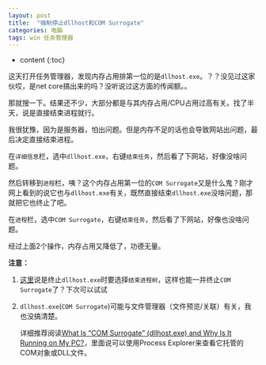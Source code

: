 ```yaml
---
layout: post
title:  "强制停止dllhost和COM Surrogate"
categories: 电脑
tags: win 任务管理器
---
```


* content
{:toc}

这天打开任务管理器，发现内存占用排第一位的是`dllhost.exe`。？？没见过这家伙哎，是net core搞出来的吗？没听说过这方面的传闻额。。

那就搜一下。结果还不少，大部分都是与其内存占用/CPU占用过高有关。找了半天，说是直接结束进程就行。




我很犹豫，因为是服务器，怕出问题。但是内存不足的话也会导致网站出问题，最后决定直接结束进程。

在`详细信息`栏，选中`dllhost.exe`，右键`结束任务`，然后看了下网站，好像没啥问题。

然后转移到`进程`栏，咦？这个内存占用第一位的`COM Surrogate`又是什么鬼？刚才网上看到的说它也与`dllhost.exe`有关，既然直接结束`dllhost.exe`没啥问题，那就把它也终止了吧。

在`进程`栏，选中`COM Surrogate`，右键`结束任务`，然后看了下网站，好像也没啥问题。

经过上面2个操作，内存占用又降低了，功德无量。

**注意：**
1. [这里](http://www.windows764.org/news/13050.html)说是终止`dllhost.exe`时要选择`结束进程树`，这样也能一并终止`COM Surrogate`了？下次可以试试
2. `dllhost.exe`(`COM Surrogate`)可能与文件管理器（文件预览/关联）有关，我也没搞清楚。

    详细推荐阅读[What Is “COM Surrogate” (dllhost.exe) and Why Is It Running on My PC?](https://www.howtogeek.com/326462/what-is-com-surrogate-dllhost.exe-and-why-is-it-running-on-my-pc/)，里面说可以使用Process Explorer来查看它托管的COM对象或DLL文件。
